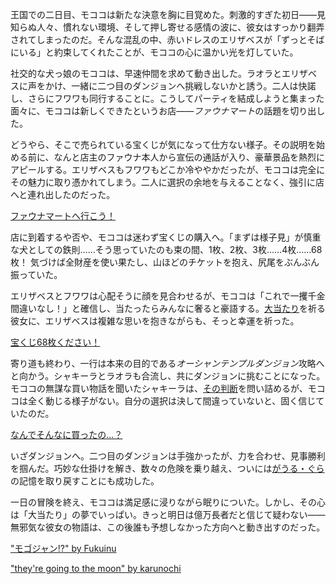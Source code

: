 <!-- title: モココ・アビスガード -->
<!-- status: 生存 -->

王国での二日目、モココは新たな決意を胸に目覚めた。刺激的すぎた初日――見知らぬ人々、慣れない環境、そして押し寄せる感情の波に、彼女はすっかり翻弄されてしまったのだ。そんな混乱の中、赤いドレスのエリザベスが「ずっとそばにいる」と約束してくれたことが、モココの心に温かい光を灯していた。

社交的な犬っ娘のモココは、早速仲間を求めて動き出した。ラオラとエリザベスに声をかけ、一緒に二つ目のダンジョンへ挑戦しないかと誘う。二人は快諾し、さらにフワワも同行することに。こうしてパーティを結成しようと集まった面々に、モココは新しくできたというお店――*ファウナマート*の話題を切り出した。

どうやら、そこで売られている宝くじが気になって仕方ない様子。その説明を始める前に、なんと店主のファウナ本人から宣伝の通話が入り、豪華景品を熱烈にアピールする。エリザベスもフワワもどこか冷ややかだったが、モココは完全にその魅力に取り憑かれてしまう。二人に選択の余地を与えることなく、強引に店へと連れ出したのだった。

[ファウナマートへ行こう！](#embed:https://www.youtube.com/live/0rhoyO69kAQ?feature=shared&t=703)

店に到着するや否や、モココは迷わず宝くじの購入へ。「まずは様子見」が慎重な犬としての鉄則……そう思っていたのも束の間、1枚、2枚、3枚……4枚……68枚！ 気づけば全財産を使い果たし、山ほどのチケットを抱え、尻尾をぶんぶん振っていた。

エリザベスとフワワは心配そうに顔を見合わせるが、モココは「これで一攫千金間違いなし！」と確信し、当たったらみんなに奢ると豪語する。[大当たり](https://www.youtube.com/live/0rhoyO69kAQ?feature=shared&t=1310)を祈る彼女に、エリザベスは複雑な思いを抱きながらも、そっと幸運を祈った。

[宝くじ68枚ください！](#embed:https://www.youtube.com/live/0rhoyO69kAQ?t=923)

寄り道も終わり、一行は本来の目的である*オーシャンテンプルダンジョン*攻略へと向かう。シャキーラとラオラも合流し、共にダンジョンに挑むことになった。モココの無謀な買い物話を聞いたシャキーラは、[その判断](https://www.youtube.com/live/0rhoyO69kAQ?feature=shared&t=2368)を問い詰めるが、モココは全く動じる様子がない。自分の選択は決して間違っていないと、固く信じていたのだ。

[なんでそんなに買ったの…？](#embed:https://www.youtube.com/live/0rhoyO69kAQ?t=2365)

いざダンジョンへ。二つ目のダンジョンは手強かったが、力を合わせ、見事勝利を掴んだ。巧妙な仕掛けを解き、数々の危険を乗り越え、ついには[がうる・ぐら](https://www.youtube.com/live/0rhoyO69kAQ?feature=shared&t=4851)の記憶を取り戻すことにも成功した。

一日の冒険を終え、モココは満足感に浸りながら眠りについた。しかし、その心は「大当たり」の夢でいっぱい。きっと明日は億万長者だと信じて疑わない――無邪気な彼女の物語は、この後誰も予想しなかった方向へと動き出すのだった。

["モゴジャン!?" by Fukuinu](https://x.com/fukuinu_daddy/status/1830478922934616529)

["they're going to the moon" by karunochi](https://x.com/karunochi/status/1830608765454024950)
